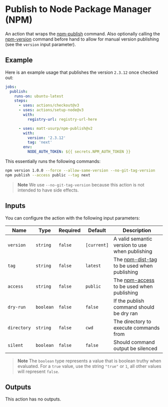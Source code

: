 # Publish to Node Package Manager (NPM)

An action that wraps the [npm-publish](https://docs.npmjs.com/cli/v6/commands/npm-publish) command.
Also optionally calling the [npm-version](https://docs.npmjs.com/cli/v6/commands/npm-version) command before hand to allow for manual version publishing (see the `version` input parameter).

## Example

Here is an example usage that publishes the version `2.3.12` once checked out:

```yaml
jobs:
  publish:
    runs-on: ubuntu-latest
    steps:
      - uses: actions/checkout@v3
      - uses: actions/setup-node@v3
        with:
          registry-url: registry-url-here

      - uses: matt-usurp/npm-publish@v2
        with:
          version: '2.3.12'
          tag: 'next'
        env:
          NODE_AUTH_TOKEN: ${{ secrets.NPM_AUTH_TOKEN }}
```

This essentially runs the following commands:

```sh
npm version 1.0.0 --force --allow-same-version --no-git-tag-version
npm publish --access public --tag next
```

> **Note**
> We use `--no-git-tag-version` because this action is not intended to have side effects.

## Inputs

You can configure the action with the following input parameters:

| Name | Type | Required | Default | Description |
| ---- | ---- | -------- | ------- | ----------- |
| `version` | `string` | `false` | `[current]` | A valid semantic version to use when publishing |
| `tag` | `string` | `false` | `latest` | The [npm-dist-tag](https://docs.npmjs.com/cli/v7/commands/npm-dist-tag) to be used when publishing |
| `access` | `string` | `false` | `public` | The [npm-access](https://docs.npmjs.com/cli/v7/commands/npm-access) to be used when publishing |
| `dry-run` | `boolean` | `false` | `false` | If the publish command should be dry ran |
| `directory` | `string` | `false` | `cwd` | The directory to execute commands from |
| `silent` | `boolean` | `false` | `false` | Should command output be silenced |

> **Note**
> The `boolean` type represents a value that is boolean truthy when evaluated.
> For a `true` value, use the string `"true"` or `1`, all other values will represent `false`.

## Outputs

This action has no outputs.
